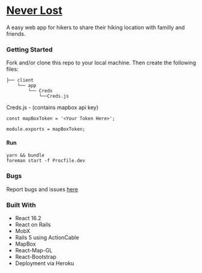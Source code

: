 # [Never Lost](http://never-lost.herokuapp.com/)
A easy web app for hikers to share their hiking location with familly and friends.


### Getting Started

Fork and/or clone this repo to your local machine.  Then create the following files:

    ├── client
        └── app
            └── Creds
                └──Creds.js
                
Creds.js - (contains mapbox api key)
                
                

    const mapBoxToken = '<Your Token Here>';
    
    module.exports = mapBoxToken; 
    
#### Run                   
```
yarn && bundle 
foreman start -f Procfile.dev

```
### Bugs 
Report bugs and issues [here](https://github.com/beelarr/never_lost/issues)


### Built With
* React 16.2
* React on Rails
* MobX
* Rails 5 using ActionCable
* MapBox
* React-Map-GL
* React-Bootstrap
* Deployment via Heroku
